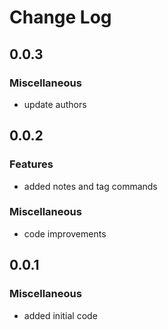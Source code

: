 # Change Log

## 0.0.3

### Miscellaneous

-   update authors

## 0.0.2

### Features

-   added notes and tag commands

### Miscellaneous

-   code improvements

## 0.0.1

### Miscellaneous

-   added initial code
